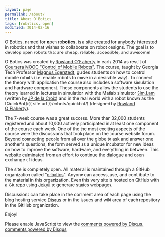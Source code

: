 ```yaml
---
layout: page
permalink: /about/
title: About O'Botics
tags: [robotics, open]
modified: 2014-02-16
---
```


O'Botics, named for **o**pen ro**botics**, is a site created for anybody interested in robotics and that wishes to collaborate on robot designs. The goal is to develop open robots that are cheap, reliable, accessible, and awesome!

O'Botics was created by [Rowland O'Flaherty](http://rowlandoflaherty.com) in early 2014 as result of [Coursera MOOC "Control of Mobile Robots"](https://www.coursera.org/course/conrob). The course, taught by Georgia Tech Professor [Magnus Egerstedt](http://users.ece.gatech.edu/~magnus/),  guides students on how to control mobile robots (i.e. enable robots to move in a desirable way). To connect the theory with application the course also includes a software simulation and hardware component. These components allow the students to use the theory learned in lectures in simulation with the Matlab simulator [Sim.I.am](http://jdelacroix.github.io/simiam/) (written by [JP de la Croix](http://jpdelacroix.com/)) and in the real world with a robot known as the [QuickBot]({{ site.url }}/robots/quickbot/) (designed by [Rowland O'Flaherty](http://rowlandoflaherty.com)).

The 7-week course was a great success. More than 32,000 students registered and about 10,000 actively participated in at least one component of the course each week.  One of the the most exciting aspects of the course were the discussions that took place on the course website forum. Beyond connecting people from all over the globe to ask and answer one another's questions, the form served as a unique incubator for new ideas on how to improve the software, hardware, and everything in between. This website culminated from an effort to continue the dialogue and open exchange of ideas.

The site is completely open. All material is maintained through a GitHub organization called "[o-botics](https://github.com/o-botics)". Anyone can access, use, and contribute to the material in this organization. Even this very site is hosted on GitHub with a Git [repo](https://github.com/o-botics/o-botics.github.io) using [Jekyll](http://jekyllrb.com/) to generate statics webpages.

Discussions can take place in the comment area of each page using the blog hosting service [Disqus](http://disqus.com/) or in the issues and wiki area of each repository in the GitHub organization.

Enjoy!

<div id="disqus_thread"></div>
<script type="text/javascript">
    /* * * CONFIGURATION VARIABLES: EDIT BEFORE PASTING INTO YOUR WEBPAGE * * */
    // var disqus_shortname = 'testing-o-botics'; // required: replace example with your forum shortname
    {% if site.url == "http://o-botics.org" %}
      var disqus_shortname = 'o-botics'; // required: replace example with your forum shortname
    {% endif %}

    /* * * DON'T EDIT BELOW THIS LINE * * */
    (function() {
        var dsq = document.createElement('script'); dsq.type = 'text/javascript'; dsq.async = true;
        dsq.src = '//' + disqus_shortname + '.disqus.com/embed.js';
        (document.getElementsByTagName('head')[0] || document.getElementsByTagName('body')[0]).appendChild(dsq);
    })();
</script>
<noscript>Please enable JavaScript to view the <a href="http://disqus.com/?ref_noscript">comments powered by Disqus.</a></noscript>
<a href="http://disqus.com" class="dsq-brlink">comments powered by <span class="logo-disqus">Disqus</span></a>
